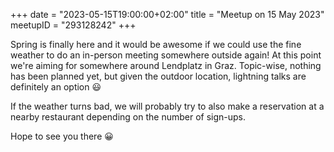 +++
date = "2023-05-15T19:00:00+02:00"
title = "Meetup on 15 May 2023"
meetupID = "293128242"
+++

Spring is finally here and it would be awesome if we could use the fine weather to do an in-person meeting somewhere outside again! At this point we're aiming for somewhere around Lendplatz in Graz. Topic-wise, nothing has been planned yet, but given the outdoor location, lightning talks are definitely an option 😃

If the weather turns bad, we will probably try to also make a reservation at a nearby restaurant depending on the number of sign-ups.

Hope to see you there 😀

